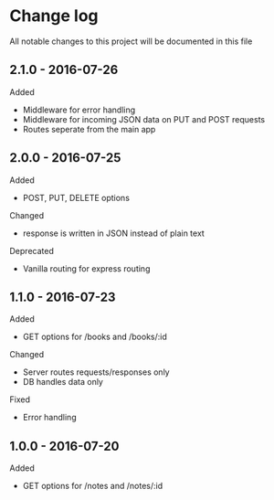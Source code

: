 # Change log
All notable changes to this project will be documented in this file

## 2.1.0 - 2016-07-26
Added
- Middleware for error handling
- Middleware for incoming JSON data on PUT and POST requests
- Routes seperate from the main app

## 2.0.0 - 2016-07-25
Added
- POST, PUT, DELETE options

Changed
- response is written in JSON instead of plain text

Deprecated
- Vanilla routing for express routing

## 1.1.0 - 2016-07-23
Added
- GET options for /books and /books/:id

Changed
- Server routes requests/responses only
- DB handles data only

Fixed
- Error handling


## 1.0.0 - 2016-07-20
Added
- GET options for /notes and /notes/:id
